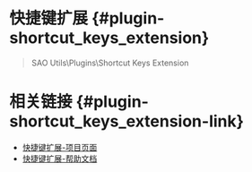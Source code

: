 
# 快捷键扩展 {#plugin-shortcut_keys_extension}

> SAO Utils\\Plugins\\Shortcut Keys Extension

# 相关链接 {#plugin-shortcut_keys_extension-link}

- <A HREF="http://www.rangercd.com/sao/shortcut-keys-ext-page/" TARGET="_blank">快捷键扩展-项目页面</A>
- <A HREF="http://www.rangercd.com/sao/shortcut-keys-ext-help/" TARGET="_blank">快捷键扩展-帮助文档</A>